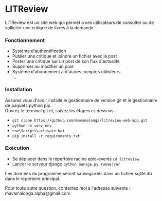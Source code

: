 <!DOCTYPE html>
<html>
<head>
</head>
<body>
	<h1>LITReview</h1>
	<p>
		LITReview est un site web qui permet a ses utilisateurs de consulter ou de solliciter une critique de livres à la demande.
	</p>
	<h3>Fonctionnement</h3>
	<article>
		<ul>
			<li>Système d'authentification</li>
			<li>Publier une critique et joindre un fichier avec le post</li> 
			<li>Poster une critique sur un post de son flux d'actualité</li>
			<li>Supprimer ou modifier un post</li>
			<li>Système d'abonnement à d'autres comptes utilisteurs</li>
			...
		</ul>
	</article>
	<h3>Installation</h3>
	<p>Assurez vous d'avoir installé le gestionnaire de version git et le gestionnaire de paquets python pip.<br>
	Ouvrez le terminal git et, suivez les étapes ci-dessous.<br>
	</p>
	<article>
		<ul>
			<li><code>git clone https://github.com/mavamalonga/litreview-web-app.git</code></li>
			<li><code>python -m venv env</code></li>
			<li><code>env\Scripts\activate.bat</code></li>
			<li><code>pip install -r requirements.txt</code></li>
		</ul>
	</article>
	<h3>Exécution</h3>
	<ul>
		<li>Se déplacer dans le répertoire racine epic-events <code>cd litreview</code></li>
		<li>Lancer le serveur django <code>python manage.py runserver</code></li>
	</ul>
	<p>Les données du programme seront sauvegardés dans un fichier sqlite.db dans le repertoire principal.</p>
	<p>Pour toute autre question, contactez moi à l'adresse suivante : mavamalonga.alpha@gmail.com</p>
	</article>
</body>
</html>